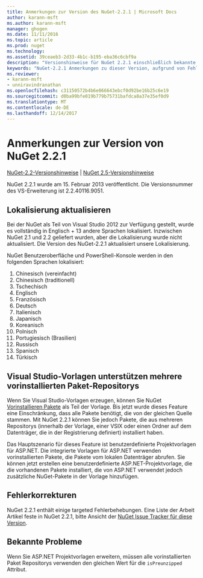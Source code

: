 ```yaml
---
title: Anmerkungen zur Version des NuGet-2.2.1 | Microsoft Docs
author: karann-msft
ms.author: karann-msft
manager: ghogen
ms.date: 11/11/2016
ms.topic: article
ms.prod: nuget
ms.technology: 
ms.assetid: 39ceaeb3-2d33-4b1c-b195-eba36c6cbf9a
description: "Versionshinweise für NuGet 2.2.1 einschließlich bekannte Probleme, Fehlerbehebungen, Funktionen und Archivierung von dcrs Design."
keywords: "NuGet-2.2.1 Anmerkungen zu dieser Version, aufgrund von Fehlerbehebungen, bekannte Probleme, zusätzliche Funktionen, Archivierung von dcrs Design"
ms.reviewer:
- karann-msft
- unniravindranathan
ms.openlocfilehash: c31150572b4b6e066643ebcf0d92be16b25c6e19
ms.sourcegitcommit: d0ba99bfe019b779b75731bafdca8a37e35ef0d9
ms.translationtype: MT
ms.contentlocale: de-DE
ms.lasthandoff: 12/14/2017
---
```

# <a name="nuget-221-release-notes"></a>Anmerkungen zur Version von NuGet 2.2.1

[NuGet-2.2-Versionshinweise](../release-notes/nuget-2.2.md) | [NuGet 2.5-Versionshinweise](../release-notes/nuget-2.5.md)

NuGet 2.2.1 wurde am 15. Februar 2013 veröffentlicht.  Die Versionsnummer des VS-Erweiterung ist 2.2.40116.9051.

## <a name="localization-refresh"></a>Lokalisierung aktualisieren
Bei der NuGet als Teil von Visual Studio 2012 zur Verfügung gestellt, wurde es vollständig in Englisch + 13 andere Sprachen lokalisiert.  Inzwischen NuGet 2.1 und 2.2 geliefert wurden, aber die Lokalisierung wurde nicht aktualisiert.  Die Version des NuGet-2.2.1 aktualisiert unsere Lokalisierung.

NuGet Benutzeroberfläche und PowerShell-Konsole werden in den folgenden Sprachen lokalisiert:

1. Chinesisch (vereinfacht)
1. Chinesisch (traditionell)
1. Tschechisch
1. Englisch
1. Französisch
1. Deutsch
1. Italienisch
1. Japanisch
1. Koreanisch
1. Polnisch
1. Portugiesisch (Brasilien)
1. Russisch
1. Spanisch
1. Türkisch

## <a name="visual-studio-templates-support-multiple-preinstalled-package-repositories"></a>Visual Studio-Vorlagen unterstützen mehrere vorinstallierten Paket-Repositorys
Wenn Sie Visual Studio-Vorlagen erzeugen, können Sie NuGet [Vorinstallieren Pakete](../visual-studio-extensibility/visual-studio-templates.md) als Teil der Vorlage.  Bis jetzt wurde dieses Feature eine Einschränkung, dass alle Pakete benötigt, die von der gleichen Quelle stammen.  Mit NuGet 2.2.1 können Sie jedoch Pakete, die aus mehreren Repositorys (innerhalb der Vorlage, einer VSIX oder einen Ordner auf dem Datenträger, die in der Registrierung definiert) installiert haben.

Das Hauptszenario für dieses Feature ist benutzerdefinierte Projektvorlagen für ASP.NET.  Die integrierte Vorlagen für ASP.NET verwenden vorinstallierten Pakete, die Pakete vom lokalen Datenträger abrufen.  Sie können jetzt erstellen eine benutzerdefinierte ASP.NET-Projektvorlage, die die vorhandenen Pakete installiert, die von ASP.NET verwendet jedoch zusätzliche NuGet-Pakete in der Vorlage hinzufügen.

## <a name="bug-fixes"></a>Fehlerkorrekturen
NuGet 2.2.1 enthält einige targeted Fehlerbehebungen. Eine Liste der Arbeit Artikel feste in NuGet 2.2.1, bitte Ansicht der [NuGet Issue Tracker für diese Version](http://nuget.codeplex.com/workitem/list/advanced?keyword=&status=Closed&type=All&priority=All&release=NuGet%202.2.1&assignedTo=All&component=All&sortField=LastUpdatedDate&sortDirection=Descending&page=0).


## <a name="known-issues"></a>Bekannte Probleme

Wenn Sie ASP.NET Projektvorlagen erweitern, müssen alle vorinstallierten Paket Repositorys verwenden den gleichen Wert für die `isPreunzipped` Attribut.
